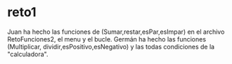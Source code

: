 # reto1
Juan ha hecho las funciones de (Sumar,restar,esPar,esImpar) en el archivo RetoFunciones2, el menu y el bucle.
Germán ha hecho las funciones (Multiplicar, dividir,esPositivo,esNegativo) y las todas condiciones de la "calculadora". 

